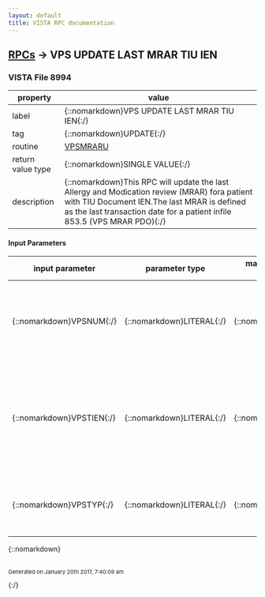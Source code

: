 ```yaml
---
layout: default
title: VISTA RPC documentation
---
```




## [RPCs](TableOfContent.md) &#8594; VPS UPDATE LAST MRAR TIU IEN 



### VISTA File 8994 


 property | value 
--- | --- 
 label | {::nomarkdown}VPS UPDATE LAST MRAR TIU IEN{:/}
 tag | {::nomarkdown}UPDATE{:/}
 routine | [VPSMRARU](http://code.osehra.org/dox/Routine_VPSMRARU_source.html)
 return value type | {::nomarkdown}SINGLE VALUE{:/}
 description | {::nomarkdown}This RPC will update the last Allergy and Modication review (MRAR) fora patient with TIU Document IEN.The last MRAR is defined as the last transaction date for a patient infile 853.5 (VPS MRAR PDO){:/}

#### Input Parameters

| input parameter | parameter type | maximum data length | required | description | 
| --- | --- | --- | --- | --- | 
| {::nomarkdown}VPSNUM{:/} | {::nomarkdown}LITERAL{:/} | {::nomarkdown}10{:/} | {::nomarkdown}true{:/} | {::nomarkdown}This input parameter is the patient ID of the last MRAR record to be updated. Patient ID could be value of DFN, ICN, SSN, or VIC/CAC.{:/} | 
| {::nomarkdown}VPSTIEN{:/} | {::nomarkdown}LITERAL{:/} | {::nomarkdown}10{:/} | {::nomarkdown}true{:/} | {::nomarkdown}This input parameter is the TIU Document IEN which is the value to store in the TIU NOTE IEN field of the last MRAR record for the patient in VPSMRAR PDO File (#853.5).{:/} | 
| {::nomarkdown}VPSTYP{:/} | {::nomarkdown}LITERAL{:/} | {::nomarkdown}7{:/} | {::nomarkdown}true{:/} | {::nomarkdown}This input parameter is the Patient Type. Valid Value is DFN, SSN, VIC/CAC, or ICN{:/} | 

{::nomarkdown} <br/><br/><p style="font-size: 11px">Generated on January 20th 2017, 7:40:09 am</p>{:/}